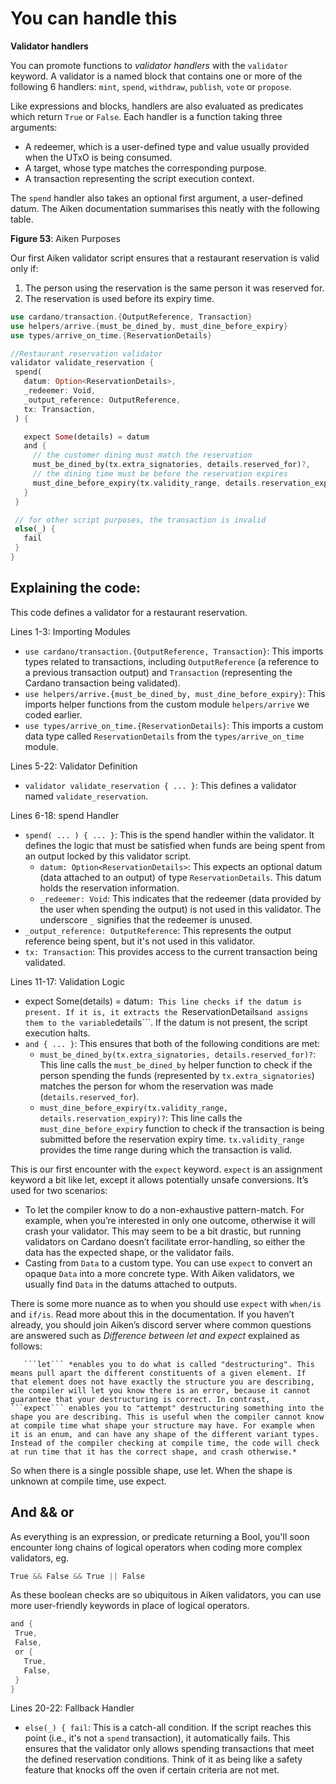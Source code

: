 # You can handle this

**Validator handlers**

You can promote functions to *validator handlers* with the ```validator``` keyword. A validator is a named block that contains one or more of the following 6 handlers: ```mint```, ```spend```, ```withdraw```, ```publish```, ```vote``` or ```propose```.

Like expressions and blocks, handlers are also evaluated as predicates which return ```True``` or ```False```. Each handler is a function taking three arguments:

- A redeemer, which is a user-defined type and value usually provided when the UTxO is being consumed.
- A target, whose type matches the corresponding purpose.
- A transaction representing the script execution context.

The ```spend``` handler also takes an optional first argument, a user-defined datum. The Aiken documentation summarises this neatly with the following table. 

**Figure 53**: Aiken Purposes

Our first Aiken validator script ensures that a restaurant reservation is valid only if:

1. The person using the reservation is the same person it was reserved for.
2. The reservation is used before its expiry time.

```rust
use cardano/transaction.{OutputReference, Transaction}
use helpers/arrive.{must_be_dined_by, must_dine_before_expiry}
use types/arrive_on_time.{ReservationDetails}

//Restaurant reservation validator
validator validate_reservation {
 spend(
   datum: Option<ReservationDetails>,
   _redeemer: Void,
   _output_reference: OutputReference,
   tx: Transaction,
 ) {

   expect Some(details) = datum
   and {
     // the customer dining must match the reservation
     must_be_dined_by(tx.extra_signatories, details.reserved_for)?,
     // the dining time must be before the reservation expires
     must_dine_before_expiry(tx.validity_range, details.reservation_expiry)?,
   }
 }

 // for other script purposes, the transaction is invalid
 else(_) {
   fail
 }
}
```

## Explaining the code:

This code defines a validator for a restaurant reservation. 

Lines 1-3: Importing Modules

- ```use cardano/transaction.{OutputReference, Transaction}```: This imports types related to transactions, including ```OutputReference``` (a reference to a previous transaction output) and ```Transaction``` (representing the Cardano transaction being validated).
- ```use helpers/arrive.{must_be_dined_by, must_dine_before_expiry}```: This imports helper functions from the custom module ```helpers/arrive``` we coded earlier.
- ```use types/arrive_on_time.{ReservationDetails}```: This imports a custom data type called ```ReservationDetails``` from the ```types/arrive_on_time``` module.

Lines 5-22: Validator Definition

- ```validator validate_reservation { ... }```: This defines a validator named ```validate_reservation```.

Lines 6-18: spend Handler

- ```spend( ... ) { ... }```: This is the spend handler within the validator. It defines the logic that must be satisfied when funds are being spent from an output locked by this validator script.
   - ```datum: Option<ReservationDetails>```: This expects an optional datum (data attached to an output) of type ```ReservationDetails```. This datum  holds the reservation information.
   - ```_redeemer: Void```: This indicates that the redeemer (data provided by the user when spending the output) is not used in this validator. The underscore ```_``` signifies that the redeemer is unused.
- ```_output_reference: OutputReference```: This represents the output reference being spent, but it's not used in this validator.
- ```tx: Transaction```: This provides access to the current transaction being validated.

Lines 11-17: Validation Logic

- expect Some(details) = datum```: This line checks if the datum is present. If it is, it extracts the ```ReservationDetails``` and assigns them to the variable ```details```. If the datum is not present, the script execution halts.
- ```and { ... }```: This ensures that both of the following conditions are met:
    - ```must_be_dined_by(tx.extra_signatories, details.reserved_for)?```: This line calls the ```must_be_dined_by``` helper function to check if the person spending the funds (represented by ```tx.extra_signatories```) matches the person for whom the reservation was made (```details.reserved_for```). 
    - ```must_dine_before_expiry(tx.validity_range, details.reservation_expiry)?```: This line calls the ```must_dine_before_expiry``` function to check if the transaction is being submitted before the reservation expiry time. ```tx.validity_range``` provides the time range during which the transaction is valid. 

This is our first encounter with the ```expect``` keyword.  ```expect``` is an assignment keyword a bit like let, except it allows potentially unsafe conversions. It’s used for two scenarios: 

- To let the compiler know to do a non-exhaustive pattern-match. For example, when you’re interested in only one outcome, otherwise it will crash your validator. This may seem to be a bit drastic, but running validators on Cardano doesn’t facilitate error-handling, so either the data has the expected shape, or the validator fails.
- Casting from ```Data``` to a custom type. You can use ```expect``` to convert an opaque ```Data``` into a more concrete type. With Aiken validators, we usually find ```Data``` in the datums attached to outputs.

  
There is some more nuance as to when you should use ```expect``` with ```when/is``` and ```if/is```. Read more about this in the documentation. If you haven’t already, you should join Aiken’s discord server where common questions are answered such as *Difference between let and expect* explained as follows:

       ```let``` *enables you to do what is called "destructuring". This means pull apart the different constituents of a given element. If that element does not have exactly the structure you are describing, the compiler will let you know there is an error, because it cannot guarantee that your destructuring is correct. In contrast, ```expect``` enables you to "attempt" destructuring something into the shape you are describing. This is useful when the compiler cannot know at compile time what shape your structure may have. For example when it is an enum, and can have any shape of the different variant types. Instead of the compiler checking at compile time, the code will check at run time that it has the correct shape, and crash otherwise.*
       

So when there is a single possible shape, use let. When the shape is unknown at compile time, use expect.

## And && or

As everything is an expression, or predicate returning a Bool, you'll soon encounter long chains of logical operators when coding more complex validators, eg. 

```rust
True && False && True || False
```

As these boolean checks are so ubiquitous in Aiken validators, you can use more user-friendly keywords in place of logical operators.

```rust
and {
 True,
 False,
 or {
   True,
   False,
 }
}
```

Lines 20-22: Fallback Handler

- ```else(_) { fail```: This is a catch-all condition. If the script reaches this point (i.e., it's not a ```spend``` transaction), it automatically fails. This ensures that the validator only allows spending transactions that meet the defined reservation conditions. Think of it as being like a safety feature that knocks off the oven if certain criteria are not met. 
